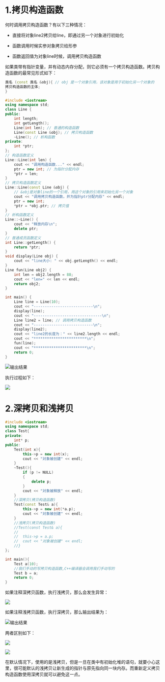 # 1.拷贝构造函数

何时调用拷贝构造函数？有以下三种情况：

+ 直接将对象line2拷贝给line，即通过另一个对象进行初始化

+ 函数调用时候实参对象拷贝给形参
+ 函数返回值为对象line时候，调用拷贝构造函数

如果类带有指针变量，并有动态内存分配，则它必须有一个拷贝构造函数。拷贝构造函数的最常见形式如下：

```cpp
类名 (const 类名 &obj){ // obj 是一个对象引用，该对象是用于初始化另一个对象的
拷贝构造函数的主体;
}
```

```cpp
#include <iostream>
using namespace std;
class Line {
public:
	int length;
	int getLength();
	Line(int len); // 普通的构造函数
	Line(const Line &obj); // 拷贝构造函数
	~Line(); // 析构函数
private:
	int *ptr;
};
// 构造函数定义
Line::Line(int len) {
	cout << "调用构造函数..." << endl;
	ptr = new int; // 为指针分配内存
	*ptr = len;
}
// 拷贝构造函数定义
Line::Line(const Line &obj) {
	// &obj是对象line的一个引用，用这个对象的引用来初始化另一个对象
	cout << "调用拷贝构造函数，并为指针ptr分配内存" << endl;
	ptr = new int;
	*ptr = *obj.ptr; // 拷贝值
}
// 析构函数定义
Line::~Line() {
	cout << "释放内存\n";
	delete ptr;
}
// 普通成员函数定义
int Line::getLength() {
	return *ptr;
}
void display(Line obj) {
	cout << "line大小: " << obj.getLength() << endl;
}
Line fun(Line obj2) {
	int len = obj2.length = 88;
	cout << "len=" << len << endl;
	return obj2;
}

int main() {
	Line line = Line(10);
	cout << "---------------------------\n";
	display(line);
	cout << "-------------------------------\n";
	Line line2 = line; // 调用拷贝构造函数
	cout << "---------------------------\n";
	display(line2);
	cout << "line2的长度为：" << line2.length << endl;
	cout << "************************\n";
	fun(line);
	cout << "************************\n";
	return 0;
}
```

![输出结果](C++中的拷贝构造函数/image-20200602203121281.png)

执行过程如下：

![](C++中的拷贝构造函数/拷贝构造函数.jpg)

# 2.深拷贝和浅拷贝

```cpp
#include <iostream>
using namespace std;
class Test{
private:
	int* p;
public:
	Test(int x){
		this->p = new int(x);
		cout << "对象被创建" << endl;
	}
	~Test(){
		if (p != NULL)
		{
			delete p;
		}
		cout << "对象被释放" << endl;
	}
	//深拷贝(拷贝构造函数)
	Test(const Test& a){
		this->p = new int(*a.p);
		cout << "对象被创建" << endl;
	}
	//浅拷贝(拷贝构造函数)
	//Test(const Test& a){
	//
	//  this->p = a.p;
	//  cout << "对象被创建" << endl;
	//}
};

int main(){
	Test a(10);
	//我们手动的写拷贝构造函数,C++编译器会调用我们手动写的
	Test b = a;
	return 0;
}
```

如果注释深拷贝函数，执行浅拷贝，那么会发生异常：

![](C++中的拷贝构造函数/image-20200602210923308.png)

如果注释浅拷贝函数，执行深拷贝，那么输出结果为：

![输出结果](C++中的拷贝构造函数/image-20200602211040595.png)

两者区别如下：

![](C++中的拷贝构造函数/image-20200602210738666.png)

![](C++中的拷贝构造函数/image-20200602211905370.png)

在默认情况下，使用的是浅拷贝，但是一旦在类中有初始化堆的语句，就要小心这里，很可能默认的浅拷贝让新生成的指针与原先指向同一块内存。而重新定义拷贝构造函数使用深拷贝就可以避免这一点。